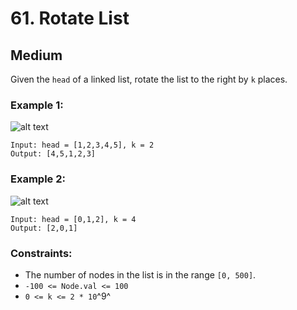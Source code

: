 # 61. Rotate List


## Medium

Given the `head` of a linked list, rotate the list to the right by `k` places.

### Example 1:
![alt text](https://assets.leetcode.com/uploads/2020/11/13/rotate1.jpg)
```console
Input: head = [1,2,3,4,5], k = 2
Output: [4,5,1,2,3]
```

### Example 2:
![alt text](https://assets.leetcode.com/uploads/2020/11/13/roate2.jpg)
```console
Input: head = [0,1,2], k = 4
Output: [2,0,1]
```

### Constraints:

- The number of nodes in the list is in the range `[0, 500]`.
- `-100 <= Node.val <= 100`
- `0 <= k <= 2 * 10`^9^